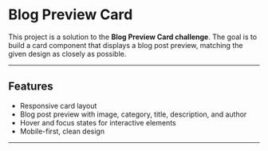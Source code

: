 # Blog Preview Card

This project is a solution to the **Blog Preview Card challenge**. The goal is to build a card component that displays a blog post preview, matching the given design as closely as possible.

---

## Features
- Responsive card layout
- Blog post preview with image, category, title, description, and author
- Hover and focus states for interactive elements
- Mobile-first, clean design

---